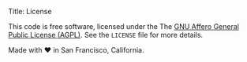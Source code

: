 Title:   License

This code is free software, licensed under the The [GNU Affero General Public License (AGPL)](http://en.wikipedia.org/wiki/Affero_General_Public_License). See the `LICENSE` file for more details.

Made with &#10084; in San Francisco, California.